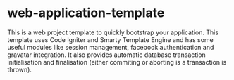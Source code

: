web-application-template
========================

This is a web project template to quickly bootstrap your application. This template uses Code Igniter and Smarty Template Engine and has some
useful modules like session management, facebook authentication and gravatar integration. It also provides automatic database transaction initialisation and
finalisation (either commiting or aborting is a transaction is thrown).
